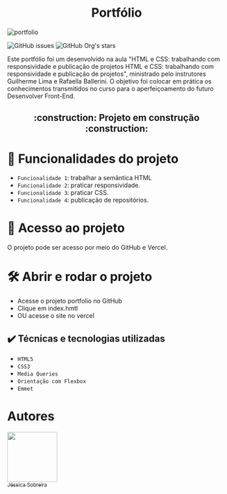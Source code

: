 <h1 align ="center">Portfólio</h1>

![portfolio](https://user-images.githubusercontent.com/117686537/218580161-c2d53914-c060-45bf-acde-e0de7ef0e695.png)

![GitHub issues](https://img.shields.io/github/issues/jessica-sobreira/apeperia)
![GitHub Org's stars](https://img.shields.io/github/stars/jessica-sobreira/apeperia)

Este portfólio foi um desenvolvido na aula "HTML e CSS: trabalhando com responsividade e publicação de projetos HTML e CSS: trabalhando com responsividade e publicação de projetos", ministrado pelo instrutores Guilherme Lima e Rafaella Ballerini. O objetivo foi colocar em prática os conhecimentos transmitidos no curso para o aperfeiçoamento do futuro Desenvolver Front-End.

<h2 align="center"> 
    :construction:  Projeto em construção  :construction:
</h2>

# :hammer: Funcionalidades do projeto

- `Funcionalidade 1`: trabalhar a semântica HTML
- `Funcionalidade 2`: praticar responsividade.
- `Funcionalidade 3`: praticar CSS.
- `Funcionalidade 4`: publicação de repositórios.

# 📁 Acesso ao projeto

O projeto pode ser acesso por meio do GitHub e Vercel.

# 🛠️ Abrir e rodar o projeto

- Acesse o projeto portfolio no GitHub
- Clique em index.hmtl
- OU acesse o site no vercel

## ✔️ Técnicas e tecnologias utilizadas

- ``HTML5``
- ``CSS3``
- ``Media Queries``
- ``Orientação com Flexbox``
- ``Emmet``

# Autores

[<img src="https://avatars.githubusercontent.com/u/117686537?s=400&u=450b1882002f433cb1a5cb8a2b2837e42c918732&v=4" width=115><br><sub>Jéssica Sobreira</sub>](https://github.com/jessica-sobreira)



